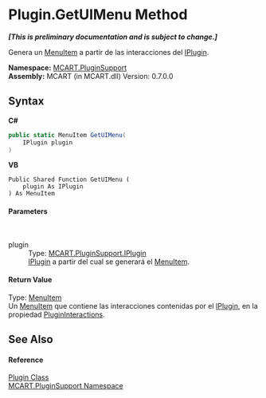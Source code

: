 # Plugin.GetUIMenu Method 
 _**\[This is preliminary documentation and is subject to change.\]**_

Genera un <a href="http://msdn2.microsoft.com/es-es/library/ms611603" target="_blank">MenuItem</a> a partir de las interacciones del <a href="4ee0e2a7-cfcb-eb2f-49cb-5ac7500b7e3d">IPlugin</a>.

**Namespace:**&nbsp;<a href="4abc7841-aae2-1ecc-94fa-a3d251746bda">MCART.PluginSupport</a><br />**Assembly:**&nbsp;MCART (in MCART.dll) Version: 0.7.0.0

## Syntax

**C#**<br />
``` C#
public static MenuItem GetUIMenu(
	IPlugin plugin
)
```

**VB**<br />
``` VB
Public Shared Function GetUIMenu ( 
	plugin As IPlugin
) As MenuItem
```


#### Parameters
&nbsp;<dl><dt>plugin</dt><dd>Type: <a href="4ee0e2a7-cfcb-eb2f-49cb-5ac7500b7e3d">MCART.PluginSupport.IPlugin</a><br /><a href="4ee0e2a7-cfcb-eb2f-49cb-5ac7500b7e3d">IPlugin</a> a partir del cual se generará el <a href="http://msdn2.microsoft.com/es-es/library/ms611603" target="_blank">MenuItem</a>.</dd></dl>

#### Return Value
Type: <a href="http://msdn2.microsoft.com/es-es/library/ms611603" target="_blank">MenuItem</a><br />Un <a href="http://msdn2.microsoft.com/es-es/library/ms611603" target="_blank">MenuItem</a> que contiene las interacciones contenidas por el <a href="4ee0e2a7-cfcb-eb2f-49cb-5ac7500b7e3d">IPlugin</a>, en la propiedad <a href="7db3f295-b0fd-5b1d-f43f-b3a33977c10b">PluginInteractions</a>.

## See Also


#### Reference
<a href="a9773c1d-7ff5-ea9a-06bc-836b7335120f">Plugin Class</a><br /><a href="4abc7841-aae2-1ecc-94fa-a3d251746bda">MCART.PluginSupport Namespace</a><br />